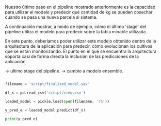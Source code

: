 Nuestro último paso en el pipeline mostrado anteriormente es la capacidad para utilizar el modelo y predecir qué cantidad de kg se pueden cosechar cuando se pasa una nueva parcela al sistema. 

A continuación mostrar, a modo de ejemplo, cómo el último 'stage' del pipeline utiliza el modelo para predecir sobre la tabla minable utilizada.

En este punto, deberíamos poder utilizar este modelo obtenido dentro de la arquitectura de la aplicación para predecir, cómo evolucionan los cultivos que se están monitorizando. El punto en el que se encuentra la arquitectura soporta casi de forma directa la inclusión de las predicciones de la aplicación.

-> ultimo stage del pipeline.
-> cambio a modelo ensemble.

```python

filename = 'script/finalized_model.sav'

df_x = pd.read_csv('script/view.csv')

loaded_model = pickle.load(open(filename, 'rb'))

y_pred_e = loaded_model.predict(df_x)

print(y_pred_e)

```

